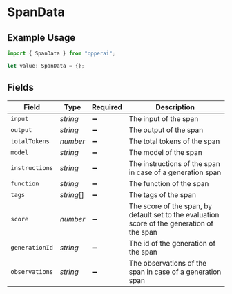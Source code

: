 # SpanData

## Example Usage

```typescript
import { SpanData } from "opperai";

let value: SpanData = {};
```

## Fields

| Field                                                                                       | Type                                                                                        | Required                                                                                    | Description                                                                                 |
| ------------------------------------------------------------------------------------------- | ------------------------------------------------------------------------------------------- | ------------------------------------------------------------------------------------------- | ------------------------------------------------------------------------------------------- |
| `input`                                                                                     | *string*                                                                                    | :heavy_minus_sign:                                                                          | The input of the span                                                                       |
| `output`                                                                                    | *string*                                                                                    | :heavy_minus_sign:                                                                          | The output of the span                                                                      |
| `totalTokens`                                                                               | *number*                                                                                    | :heavy_minus_sign:                                                                          | The total tokens of the span                                                                |
| `model`                                                                                     | *string*                                                                                    | :heavy_minus_sign:                                                                          | The model of the span                                                                       |
| `instructions`                                                                              | *string*                                                                                    | :heavy_minus_sign:                                                                          | The instructions of the span in case of a generation span                                   |
| `function`                                                                                  | *string*                                                                                    | :heavy_minus_sign:                                                                          | The function of the span                                                                    |
| `tags`                                                                                      | *string*[]                                                                                  | :heavy_minus_sign:                                                                          | The tags of the span                                                                        |
| `score`                                                                                     | *number*                                                                                    | :heavy_minus_sign:                                                                          | The score of the span, by default set to the evaluation score of the generation of the span |
| `generationId`                                                                              | *string*                                                                                    | :heavy_minus_sign:                                                                          | The id of the generation of the span                                                        |
| `observations`                                                                              | *string*                                                                                    | :heavy_minus_sign:                                                                          | The observations of the span in case of a generation span                                   |